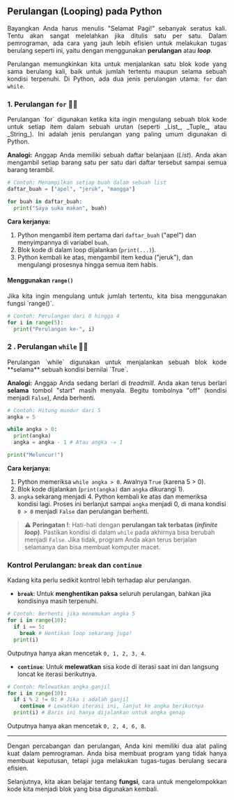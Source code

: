
<a id="9"><h2>Perulangan (Looping) pada Python</h2></a>

<div align="justify">

Bayangkan Anda harus menulis "Selamat Pagi!" sebanyak seratus kali. Tentu akan sangat melelahkan jika ditulis satu per satu. Dalam pemrograman, ada cara yang jauh lebih efisien untuk melakukan tugas berulang seperti ini, yaitu dengan menggunakan **perulangan** atau **_loop_**.

Perulangan memungkinkan kita untuk menjalankan satu blok kode yang sama berulang kali, baik untuk jumlah tertentu maupun selama sebuah kondisi terpenuhi. Di Python, ada dua jenis perulangan utama: `for` dan `while`.

</div>

### 1. Perulangan `for` 🚶‍♀️

<div align="justify">
Perulangan `for` digunakan ketika kita ingin mengulang sebuah blok kode untuk setiap item dalam sebuah urutan (seperti _List_, _Tuple_, atau _String_). Ini adalah jenis perulangan yang paling umum digunakan di Python.

**Analogi:** Anggap Anda memiliki sebuah daftar belanjaan (_List_). Anda akan mengambil setiap barang satu per satu dari daftar tersebut sampai semua barang terambil.
</div>

```python
# Contoh: Menampilkan setiap buah dalam sebuah list
daftar_buah = ["apel", "jeruk", "mangga"]

for buah in daftar_buah:
  print("Saya suka makan", buah)
````

**Cara kerjanya:**

1.  Python mengambil item pertama dari `daftar_buah` ("apel") dan menyimpannya di variabel `buah`.
2.  Blok kode di dalam loop dijalankan (`print(...)`).
3.  Python kembali ke atas, mengambil item kedua ("jeruk"), dan mengulangi prosesnya hingga semua item habis.

#### Menggunakan `range()`

 <div align="justify" >
Jika kita ingin mengulang untuk jumlah tertentu, kita bisa menggunakan fungsi `range()`.
 </div >

```python
# Contoh: Perulangan dari 0 hingga 4
for i in range(5):
  print("Perulangan ke-", i)
```

### 2 . Perulangan `while` 🏃‍♂️

 <div align="justify" >
Perulangan `while` digunakan untuk menjalankan sebuah blok kode **selama** sebuah kondisi bernilai `True`.

**Analogi:** Anggap Anda sedang berlari di *treadmill*. Anda akan terus berlari **selama** tombol "start" masih menyala. Begitu tombolnya "off" (kondisi menjadi `False`), Anda berhenti.

 </div >

```python
# Contoh: Hitung mundur dari 5
angka = 5

while angka > 0:
  print(angka)
  angka = angka - 1 # Atau angka -= 1

print("Meluncur!")
```

**Cara kerjanya:**

1.  Python memeriksa `while angka > 0`. Awalnya `True` (karena 5  > 0).
2.  Blok kode dijalankan (`print(angka)` dan `angka` dikurangi 1).
3.  `angka` sekarang menjadi 4. Python kembali ke atas dan memeriksa kondisi lagi. Proses ini berlanjut sampai `angka` menjadi 0, di mana kondisi `0 > 0` menjadi `False` dan perulangan berhenti.

> ⚠️ **Peringatan !**: Hati-hati dengan **perulangan tak terbatas (*infinite loop*)**. Pastikan kondisi di dalam `while` pada akhirnya bisa berubah menjadi `False`. Jika tidak, program Anda akan terus berjalan selamanya dan bisa membuat komputer macet.

### Kontrol Perulangan: `break` dan `continue`

Kadang kita perlu sedikit kontrol lebih terhadap alur perulangan.

  * **`break`**: Untuk **menghentikan paksa** seluruh perulangan, bahkan jika kondisinya masih terpenuhi.

<!-- end list -->

```python
# Contoh: Berhenti jika menemukan angka 5
for i in range(10):
  if i == 5:
    break # Hentikan loop sekarang juga!
  print(i)
```

Outputnya hanya akan mencetak `0, 1, 2, 3, 4`.

  * **`continue`**: Untuk **melewatkan** sisa kode di iterasi saat ini dan langsung loncat ke iterasi berikutnya.

<!-- end list -->

```python
# Contoh: Melewatkan angka ganjil
for i in range(10):
  if i % 2 != 0: # Jika i adalah ganjil
    continue # Lewatkan iterasi ini, lanjut ke angka berikutnya
  print(i) # Baris ini hanya dijalankan untuk angka genap
```

Outputnya hanya akan mencetak `0, 2, 4, 6, 8`.

-----

 <div align="justify" >
Dengan percabangan dan perulangan, Anda kini memiliki dua alat paling kuat dalam pemrograman. Anda bisa membuat program yang tidak hanya membuat keputusan, tetapi juga melakukan tugas-tugas berulang secara efisien.

Selanjutnya, kita akan belajar tentang **fungsi**, cara untuk mengelompokkan kode kita menjadi blok yang bisa digunakan kembali.

</div >
